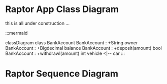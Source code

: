 # Raptor App Class Diagram

this is all under construction ...

:::mermaid

classDiagram
    class BankAccount
    BankAccount : +String owner
    BankAccount : +Bigdecimal balance
    BankAccount : +deposit(amount) bool
    BankAccount : +withdrawl(amount) int
    vehicle <|-- car 
:::

# Raptor Sequence Diagram
